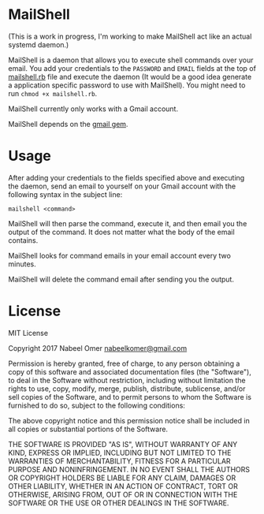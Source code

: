 # MailShell
(This is a work in progress, I'm working to make MailShell act like an actual systemd daemon.)

MailShell is a daemon that allows you to execute shell commands over your email.
You add your credentials to the `PASSWORD` and `EMAIL` fields at the top of [mailshell.rb](https://github.com/nabeelomer/MailShell/blob/master/mailshell.rb) file and execute the daemon (It would be a good idea generate a application specific password to use with MailShell). You might need to run `chmod +x mailshell.rb`.

MailShell currently only works with a Gmail account.

MailShell depends on the [gmail gem](https://github.com/gmailgem/gmail).

# Usage
After adding your credentials to the fields specified above and executing the daemon, send an email to yourself on your
Gmail account with the following syntax in the subject line:
```
mailshell <command>
```
MailShell will then parse the command, execute it, and then email you the output of the command.
It does not matter what the body of the email contains.

MailShell looks for command emails in your email account every two minutes.

MailShell will delete the command email after sending you the output.

# License
MIT License

Copyright 2017 Nabeel Omer <nabeelkomer@gmail.com>

Permission is hereby granted, free of charge, to any person obtaining a copy of this software and associated documentation files (the "Software"), to deal in the Software without restriction, including without limitation the rights to use, copy, modify, merge, publish, distribute, sublicense, and/or sell copies of the Software, and to permit persons to whom the Software is furnished to do so, subject to the following conditions:

The above copyright notice and this permission notice shall be included in all copies or substantial portions of the Software.

THE SOFTWARE IS PROVIDED "AS IS", WITHOUT WARRANTY OF ANY KIND, EXPRESS OR IMPLIED, INCLUDING BUT NOT LIMITED TO THE WARRANTIES OF MERCHANTABILITY, FITNESS FOR A PARTICULAR PURPOSE AND NONINFRINGEMENT. IN NO EVENT SHALL THE AUTHORS OR COPYRIGHT HOLDERS BE LIABLE FOR ANY CLAIM, DAMAGES OR OTHER LIABILITY, WHETHER IN AN ACTION OF CONTRACT, TORT OR OTHERWISE, ARISING FROM, OUT OF OR IN CONNECTION WITH THE SOFTWARE OR THE USE OR OTHER DEALINGS IN THE SOFTWARE.
